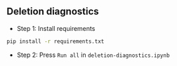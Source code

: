 ## Deletion diagnostics

- Step 1: Install requirements

``` bash
pip install -r requirements.txt
```

- Step 2: Press ``Run all`` in ``deletion-diagnostics.ipynb``
